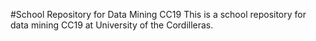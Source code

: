 #School Repository for Data Mining CC19
This is a school repository for data mining CC19 at University of the Cordilleras.

